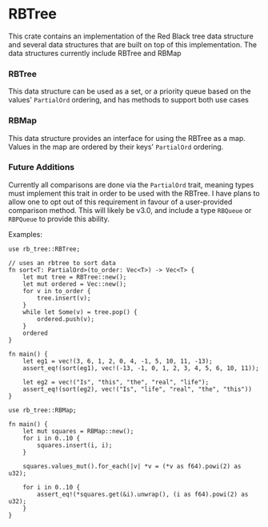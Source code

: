 # RBTree
This crate contains an implementation of the Red Black tree data structure and several data structures that are built on top of this implementation. The data structures currently include RBTree and RBMap

### RBTree
This data structure can be used as a set, or a priority queue based on the values' `PartialOrd` ordering, and has methods to support both use cases 

### RBMap
This data structure provides an interface for using the RBTree as a map. Values in the map are ordered by their keys' `PartialOrd` ordering.

### Future Additions
Currently all comparisons are done via the `PartialOrd` trait, meaning types must implement this trait in order to be used with the RBTree. I have plans to allow one to opt out of this requirement in favour of a user-provided comparison method. This will likely be v3.0, and include a type `RBQueue` or `RBPQueue` to provide this ability.

Examples:
```
use rb_tree::RBTree;

// uses an rbtree to sort data
fn sort<T: PartialOrd>(to_order: Vec<T>) -> Vec<T> {
    let mut tree = RBTree::new();
    let mut ordered = Vec::new();
    for v in to_order {
        tree.insert(v);
    }
    while let Some(v) = tree.pop() {
        ordered.push(v);
    }
    ordered
}

fn main() {
    let eg1 = vec!(3, 6, 1, 2, 0, 4, -1, 5, 10, 11, -13);
    assert_eq!(sort(eg1), vec!(-13, -1, 0, 1, 2, 3, 4, 5, 6, 10, 11));

    let eg2 = vec!("Is", "this", "the", "real", "life");
    assert_eq!(sort(eg2), vec!("Is", "life", "real", "the", "this"))
}
```

```
use rb_tree::RBMap;

fn main() {
    let mut squares = RBMap::new();
    for i in 0..10 {
        squares.insert(i, i);
    }

    squares.values_mut().for_each(|v| *v = (*v as f64).powi(2) as u32);

    for i in 0..10 {
        assert_eq!(*squares.get(&i).unwrap(), (i as f64).powi(2) as u32);
    }
}
```